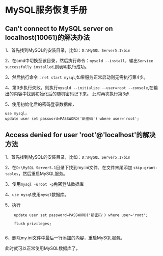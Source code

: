 # MySQL服务恢复手册

## Can't connect to MySQL server on localhost(10061)的解决办法

1、首先找到MySQL的安装目录，比如：`D:\MySQL Server5.1\bin`

2、在cmd中切换至该目录，然后执行命令：`mysqld --install`，输出`Service successfully installed`,则表明执行成功。

3、然后执行命令：`net start mysql`,如果服务正常启动则无需执行第4步。

4、第3步执行失败，则执行`mysqld --initialize --user=root --console`,在输出的内容中找到初始化后的随机密码记下来。
此时再次执行第3步.

5、使用初始化后的密码登录数据库，
    
    use mysql;
    update user set password=PASSWORD('新密码') where user='root';
   
   
## Access denied for user 'root'@'localhost'的解决方法

1、首先找到MySQL的安装目录，比如：`D:\MySQL Server5.1\bin`

2、在`D:\MySQL Server5.1`目录下找到my.ini文件，在文件末尾添加 `skip-grant-tables`，然后重启MySQL服务。

3、使用`mysql -uroot -p`免密登陆数据库

4、`use mysql`使用`mysql`数据库。

5、执行

```shell
    update user set password=PASSWORD('新密码') where user='root';
    
    flush privileges;
    
```

6、删除my.ini文件中最后一行添加的内容，重启MySQL服务。

此时就可以正常使用MySQL数据库了。